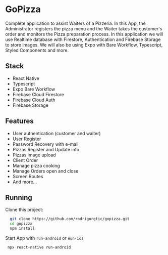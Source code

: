 # GoPizza

Complete application to assist Waiters of a Pizzeria. In this App, the Administrator registers the pizza menu and the Waiter takes the customer's order and monitors the Pizza preparation process. In this application we will use Realtime database with Firestore, Authentication and Firebase Storage to store images. We will also be using Expo with Bare Workflow, Typescript, Styled Components and more.
## Stack

- React Native
- Typescript
- Expo Bare Workflow
- Firebase Cloud Firestore
- Firebase Cloud Auth
- Firebase Storage



## Features

- User authentication (customer and waiter)
- User Register
- Password Recovery with e-mail
- Pizzas Register and Update info
- Pizzas image upload
- Client Order
- Manage pizza cooking
- Manage Orders open and close
- Screen Routes 
- And more...


## Running

Clone this project: 
```bash
  git clone https://github.com/rodrigorgtic/gopizza.git
  cd gopizza
  npm install
```

Start App with `run-android` or `eun-ios`

```bash
 npx react-native run-android
```
